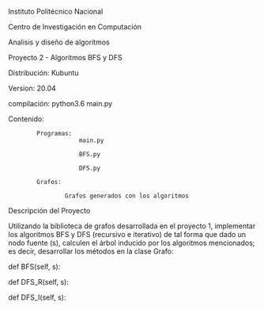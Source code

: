 Instituto Politécnico Nacional 

Centro de Investigación en Computación 

Analisis y diseño de algoritmos 

Proyecto 2 - Algoritmos BFS y DFS

Distribución: Kubuntu 

Version: 20.04 

compilación: python3.6 main.py 

Contenido: 

            Programas:
                        main.py

                        BFS.py

                        DFS.py

            Grafos:

                    Grafos generados con los algoritmos


Descripción del Proyecto

Utilizando la biblioteca de grafos desarrollada en el proyecto 1, implementar los algoritmos BFS y DFS (recursivo e iterativo) de tal forma que dado un nodo fuente (s), calculen el árbol inducido por los algoritmos mencionados; es decir, desarrollar los métodos en la clase Grafo:

def BFS(self, s):

def DFS_R(self, s):

def DFS_I(self, s):

            

